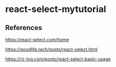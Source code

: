 # react-select-mytutorial

## References

https://react-select.com/home

https://goodlife.tech/posts/react-select.html

https://rz-log.com/posts/react-select-basic-usage
